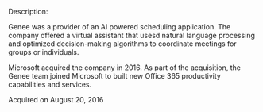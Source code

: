 Description:

Genee was a provider of an AI powered scheduling application. The company offered a virtual assistant that usesd natural language processing and optimized decision-making algorithms to coordinate meetings for groups or individuals.

Microsoft acquired the company in 2016. As part of the acquisition, the Genee team joined Microsoft to built new Office 365 productivity capabilities and services.

Acquired on August 20, 2016